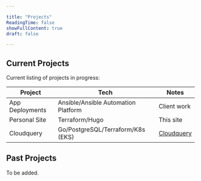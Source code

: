 ```yaml
---

title: "Projects"
ReadingTime: false
showFullContent: true
draft: false

---
```


## Current Projects

Current listing of projects in progress:

| Project          | Tech           | Notes                  |
| ---------------- | -------------- |  --------------------- |
| App Deployments  | Ansible/Ansible Automation Platform     | Client work            |
| Personal Site    | Terraform/Hugo | This site              |
| Cloudquery       | Go/PostgreSQL/Terraform/K8s (EKS)       | [Cloudquery](https://www.cloudquery.io/) |

## Past Projects

To be added.

